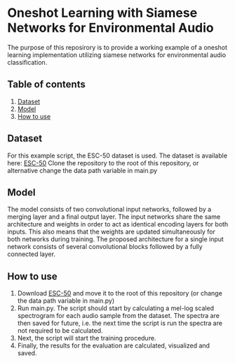 # Oneshot Learning with Siamese Networks for Environmental Audio
The purpose of this reposirory is to provide a working example of a oneshot learning implementation utilizing siamese networks for environmental audio classification.

## Table of contents
1. [Dataset](#dataset)
2. [Model](#model)
3. [How to use](#how-to-use)


## Dataset <a name="dataset"></a>
For this example script, the ESC-50 dataset is used. The dataset is available here: [ESC-50](https://github.com/karoldvl/ESC-50)
Clone the repository to the root of this repository, or alternative change the data path variable in main.py

## Model <a name="model"></a>
The model consists of two convolutional input networks, followed by
a merging layer and a final output layer. The input networks share the same architecture
and weights in order to act as identical encoding layers for both inputs. This also
means that the weights are updated simultaneously for both networks during training.
The proposed architecture for a single input network consists of several convolutional
blocks followed by a fully connected layer.

## How to use <a name="how-to-use"></a>
1. Download [ESC-50](https://github.com/karoldvl/ESC-50) and move it to the root of this repository (or change the data path variable in main.py)
2. Run main.py. The script should start by calculating a mel-log scaled spectrogram for each audio sample from the dataset. The spectra are then saved for future, i.e. the next time the script is run the spectra are not required to be calculated.
3. Next, the script will start the training procedure.
4. Finally, the results for the evaluation are calculated, visualized and saved.
